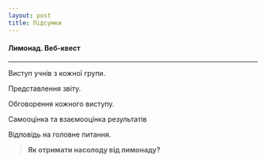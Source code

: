 ```yaml
---
layout: post
title: Підсумки
---
```


#### Лимонад. Веб-квест

***

Виступ учнів з кожної групи.

Представлення звіту.

Обговорення кожного виступу.

Самооцінка та взаємооцінка результатів

Відповідь на головне питання.

> **Як отримати насолоду від лимонаду?**
